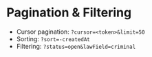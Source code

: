 # Pagination & Filtering
- Cursor pagination: `?cursor=<token>&limit=50`
- Sorting: `?sort=-createdAt`
- Filtering: `?status=open&lawField=criminal`